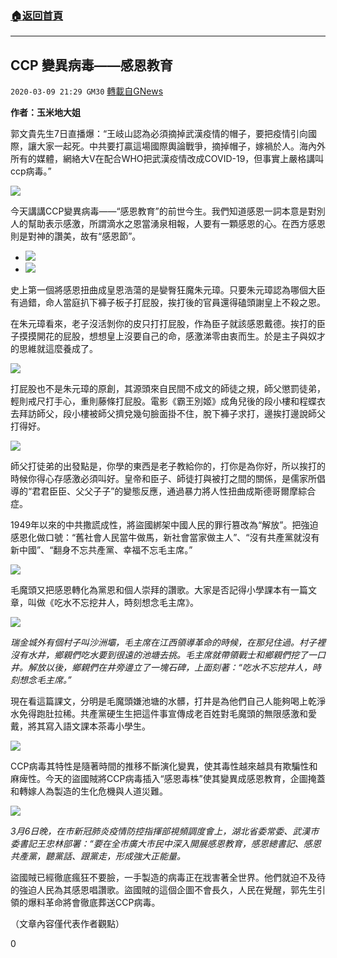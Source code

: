 ###  [:house:返回首頁](https://github.com/ourhimalayas/txt)
---

## CCP 變異病毒——感恩教育
`2020-03-09 21:29 GM30` [轉載自GNews](https://gnews.org/zh-hant/134443/)

**作者：玉米地大姐**

郭文貴先生7日直播爆：“王岐山認為必須摘掉武漢疫情的帽子，要把疫情引向國際，讓大家一起死。中共要打贏這場國際輿論戰爭，摘掉帽子，嫁禍於人。海內外所有的媒體，網絡大V在配合WHO把武漢疫情改成COVID-19，但事實上嚴格講叫ccp病毒。”

![](https://s3-ap-northeast-1.amazonaws.com/news.guo.offload.media/wp-content/uploads/2020/03/08222718/1-35.jpg)

今天講講CCP變異病毒——“感恩教育”的前世今生。我們知道感恩一詞本意是對別人的幫助表示感激，所謂滴水之恩當湧泉相報，人要有一顆感恩的心。在西方感恩則是對神的讚美，故有“感恩節”。

- ![](https://s3-ap-northeast-1.amazonaws.com/news.guo.offload.media/wp-content/uploads/2020/03/08222746/2-13.jpg)
- ![](https://s3-ap-northeast-1.amazonaws.com/news.guo.offload.media/wp-content/uploads/2020/03/08222806/3-7.jpg)


史上第一個將感恩扭曲成皇恩浩蕩的是孌臀狂魔朱元璋。只要朱元璋認為哪個大臣有過錯，命人當庭扒下褲子板子打屁股，挨打後的官員還得磕頭謝皇上不殺之恩。

在朱元璋看來，老子沒活剝你的皮只打打屁股，作為臣子就該感恩戴德。挨打的臣子摸摸開花的屁股，想想皇上沒要自己的命，感激涕零由衷而生。於是主子與奴才的思維就這麼養成了。

![](https://s3-ap-northeast-1.amazonaws.com/news.guo.offload.media/wp-content/uploads/2020/03/08222851/4-6.jpg)

打屁股也不是朱元璋的原創，其源頭來自民間不成文的師徒之規，師父懲罰徒弟，輕則戒尺打手心，重則藤條打屁股。電影《霸王別姬》成角兒後的段小樓和程蝶衣去拜訪師父，段小樓被師父擠兌幾句臉面掛不住，脫下褲子求打，邊挨打邊說師父打得好。

![](https://s3-ap-northeast-1.amazonaws.com/news.guo.offload.media/wp-content/uploads/2020/03/08222941/5-3.jpg)

師父打徒弟的出發點是，你學的東西是老子教給你的，打你是為你好，所以挨打的時候你得心存感激必須叫好。皇帝和臣子、師徒打與被打之間的關係，是儒家所倡導的“君君臣臣、父父子子”的變態反應，通過暴力將人性扭曲成斯德哥爾摩綜合症。

1949年以來的中共撒謊成性，將盜國綁架中國人民的罪行篡改為“解放”。把強迫感恩化做口號：“舊社會人民當牛做馬，新社會當家做主人”、“沒有共產黨就沒有新中國”、“翻身不忘共產黨、幸福不忘毛主席。”

![](https://s3-ap-northeast-1.amazonaws.com/news.guo.offload.media/wp-content/uploads/2020/03/08223014/6-2.jpg)

毛魔頭又把感恩轉化為黨恩和個人崇拜的讚歌。大家是否記得小學課本有一篇文章，叫做《吃水不忘挖井人，時刻想念毛主席》。

![](https://s3-ap-northeast-1.amazonaws.com/news.guo.offload.media/wp-content/uploads/2020/03/08223108/7-3.jpg)

*瑞金城外有個村子叫沙洲壩，毛主席在江西領導革命的時候，在那兒住過。村子裡沒有水井，鄉親們吃水要到很遠的池塘去挑。毛主席就帶領戰士和鄉親們挖了一口井。解放以後，鄉親們在井旁邊立了一塊石碑，上面刻著：“吃水不忘挖井人，時刻想念毛主席。”*

現在看這篇課文，分明是毛魔頭嫌池塘的水髒，打井是為他們自己人能夠喝上乾淨水免得跑肚拉稀。共產黨硬生生把這件事宣傳成老百姓對毛魔頭的無限感激和愛戴，將其寫入語文課本茶毒小學生。

![](https://s3-ap-northeast-1.amazonaws.com/news.guo.offload.media/wp-content/uploads/2020/03/08223146/8-1.jpg)

CCP病毒其特性是隨著時間的推移不斷演化變異，使其毒性越來越具有欺騙性和麻痺性。今天的盜國賊將CCP病毒插入“感恩毒株”使其變異成感恩教育，企圖掩蓋和轉嫁人為製造的生化危機與人道災難。

![](https://s3-ap-northeast-1.amazonaws.com/news.guo.offload.media/wp-content/uploads/2020/03/08223214/9.jpg)

*3月6日晚，在市新冠肺炎疫情防控指揮部視頻調度會上，湖北省委常委、武漢市委書記王忠林部署：“要在全市廣大市民中深入開展感恩教育，感恩總書記、感恩共產黨，聽黨話、跟黨走，形成強大正能量。*

盜國賊已經徹底瘋狂不要臉，一手製造的病毒正在戕害著全世界。他們就迫不及待的強迫人民為其感恩唱讚歌。盜國賊的這個企圖不會長久，人民在覺醒，郭先生引領的爆料革命將會徹底葬送CCP病毒。

（文章內容僅代表作者觀點）

0
